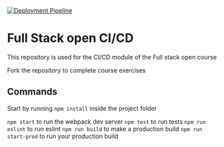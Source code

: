 [![Deployment Pipeline](https://github.com/nestojimenez/ci_sample/actions/workflows/pipeline.yml/badge.svg)](https://github.com/nestojimenez/ci_sample/actions/workflows/pipeline.yml)

# Full Stack open CI/CD

This repository is used for the CI/CD module of the Full stack open course

Fork the repository to complete course exercises

## Commands

Start by running `npm install` inside the project folder

`npm start` to run the webpack dev server
`npm test` to run tests
`npm run eslint` to run eslint
`npm run build` to make a production build
`npm run start-prod` to run your production build
